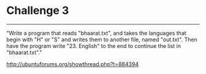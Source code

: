 # Challenge 3
---------

"Write a program that reads "bhaarat.txt", and takes the languages that begin with "H" or "S" and writes them to another file, named "out.txt". Then have the program write "23. English" to the end to continue the list in "bhaarat.txt"."

<a href="http://ubuntuforums.org/showthread.php?t=884394">http://ubuntuforums.org/showthread.php?t=884394</a>
